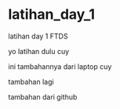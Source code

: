 # latihan_day_1
latihan day 1 FTDS 

yo latihan dulu cuy

ini tambahannya dari laptop cuy

tambahan lagi

tambahan dari github
